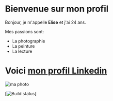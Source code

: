 # Bienvenue sur mon profil

Bonjour, je m'appelle **Elise** et j'ai 24 ans. 

Mes passions sont: 
- La photographie
- La peinture
- La lecture 

# Voici [mon profil Linkedin](https://www.linkedin.com/in/elise-mulumba-4917a91b8/)

![ma photo](_MG_7142.jpg)

[![Build status](https://ci.appveyor.com/api/projects/status/yc3leb1t5t6ue01i?svg=true)]
